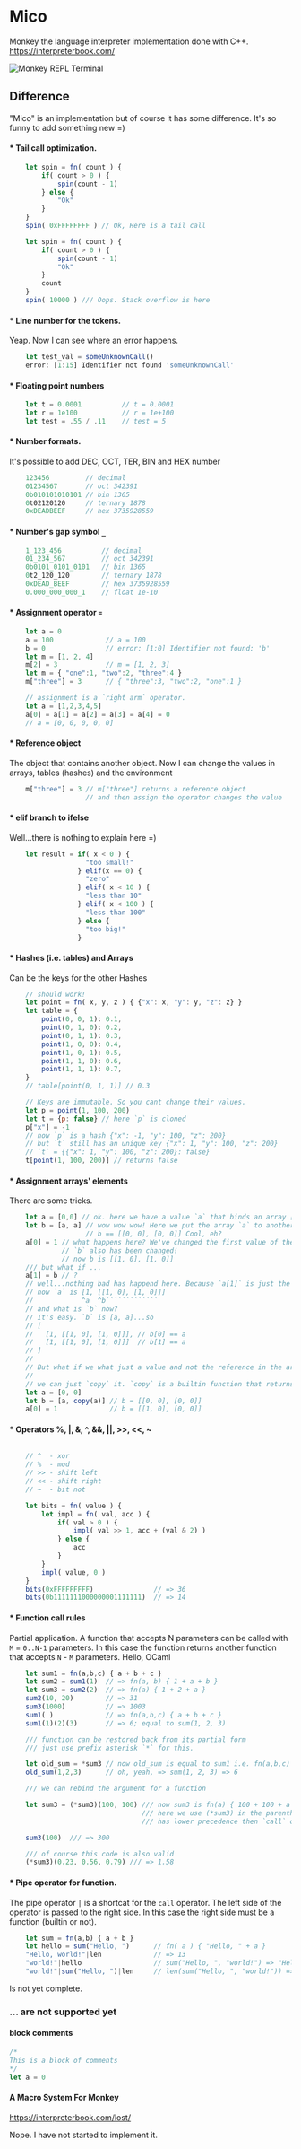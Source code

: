 # Mico

Monkey the language interpreter implementation done with C++. https://interpreterbook.com/

![Monkey REPL Terminal](repl.png)

## Difference

"Mico" is an implementation but of course it has some difference.
It's so funny to add something new =)

#### * Tail call optimization.

```js
    let spin = fn( count ) {
        if( count > 0 ) {
            spin(count - 1)
        } else {
            "Ok"
        }
    }
    spin( 0xFFFFFFFF ) // Ok, Here is a tail call

    let spin = fn( count ) {
        if( count > 0 ) {
            spin(count - 1)
            "Ok"
        }
        count
    }
    spin( 10000 ) /// Oops. Stack overflow is here
```

#### * Line number for the tokens.
Yeap. Now I can see where an error happens.
```js
    let test_val = someUnknownCall()
    error: [1:15] Identifier not found 'someUnknownCall'
```

#### * Floating point numbers
```js
    let t = 0.0001          // t = 0.0001
    let r = 1e100           // r = 1e+100
    let test = .55 / .11    // test = 5
```

#### * Number formats.

It's possible to add DEC, OCT, TER, BIN and HEX number
```D
    123456         // decimal
    01234567       // oct 342391
    0b010101010101 // bin 1365
    0t02120120     // ternary 1878
    0xDEADBEEF     // hex 3735928559
```

#### * Number's gap symbol `_`
```D
    1_123_456          // decimal
    01_234_567         // oct 342391
    0b0101_0101_0101   // bin 1365
    0t2_120_120        // ternary 1878
    0xDEAD_BEEF        // hex 3735928559
    0.000_000_000_1    // float 1e-10
```

#### * Assignment operator `=`

```js
    let a = 0
    a = 100             // a = 100
    b = 0               // error: [1:0] Identifier not found: 'b'
    let m = [1, 2, 4]
    m[2] = 3            // m = [1, 2, 3]
    let m = { "one":1, "two":2, "three":4 }
    m["three"] = 3      // { "three":3, "two":2, "one":1 }

    // assignment is a `right arm` operator.
    let a = [1,2,3,4,5]
    a[0] = a[1] = a[2] = a[3] = a[4] = 0
    // a = [0, 0, 0, 0, 0]
```

#### * Reference object
The object that contains another object.
Now I can change the values in arrays, tables (hashes) and the environment
```js
    m["three"] = 3 // m["three"] returns a reference object
                   // and then assign the operator changes the value
```

#### * **elif** branch to **ifelse**

 Well...there is nothing to explain here =)
```js
    let result = if( x < 0 ) {
                   "too small!"
                 } elif(x == 0) {
                   "zero"
                 } elif( x < 10 ) {
                   "less than 10"
                 } elif( x < 100 ) {
                   "less than 100"
                 } else {
                   "too big!"
                 }
```

#### * Hashes (i.e. tables) and Arrays

Can be the keys for the other Hashes
```js
    // should work!
    let point = fn( x, y, z ) { {"x": x, "y": y, "z": z} }
    let table = {
        point(0, 0, 1): 0.1,
        point(0, 1, 0): 0.2,
        point(0, 1, 1): 0.3,
        point(1, 0, 0): 0.4,
        point(1, 0, 1): 0.5,
        point(1, 1, 0): 0.6,
        point(1, 1, 1): 0.7,
    }
    // table[point(0, 1, 1)] // 0.3

    // Keys are immutable. So you cant change their values.
    let p = point(1, 100, 200)
    let t = {p: false} // here `p` is cloned
    p["x"] = -1
    // now `p` is a hash {"x": -1, "y": 100, "z": 200}
    // but `t` still has an unique key {"x": 1, "y": 100, "z": 200}
    // `t` = {{"x": 1, "y": 100, "z": 200}: false}
    t[point(1, 100, 200)] // returns false
```
#### * Assignment arrays' elements

There are some tricks.
```js
    let a = [0,0] // ok. here we have a value `a` that binds an array [0,0]
    let b = [a, a] // wow wow wow! Here we put the array `a` to another array
                   // b == [[0, 0], [0, 0]] Cool, eh?
    a[0] = 1 // what happens here? We've changed the first value of the array `a`
             // `b` also has been changed!
             // now b is [[1, 0], [1, 0]]
    /// but what if ...
    a[1] = b // ?
    // well...nothing bad has happend here. Because `a[1]` is just the old value of `b`
    // now `a` is [1, [[1, 0], [1, 0]]]
    //            ^a  ^b`````````````
    // and what is `b` now?
    // It's easy. `b` is [a, a]...so
    // [
    //   [1, [[1, 0], [1, 0]]], // b[0] == a
    //   [1, [[1, 0], [1, 0]]]  // b[1] == a
    // ]
    //
    // But what if we what just a value and not the reference in the array?
    //
    // we can just `copy` it. `copy` is a builtin function that returns a new object
    let a = [0, 0]
    let b = [a, copy(a)] // b = [[0, 0], [0, 0]]
    a[0] = 1             // b = [[1, 0], [0, 0]]
```

#### * Operators %, |, &, ^, &&, ||, >>, <<, ~

```js

    // ^  - xor
    // %  - mod
    // >> - shift left
    // << - shift right
    // ~  - bit not

    let bits = fn( value ) {
        let impl = fn( val, acc ) {
            if( val > 0 ) {
                impl( val >> 1, acc + (val & 2) )
            } else {
                acc
            }
        }
        impl( value, 0 )
    }
    bits(0xFFFFFFFFF)               // => 36
    bits(0b1111111000000001111111)  // => 14
```

#### * Function call rules

Partial application. A function that accepts N parameters can be called with `M` = `0..N-1` parameters. In this case the function returns another function that accepts `N` - `M` parameters. Hello, OCaml

```js
    let sum1 = fn(a,b,c) { a + b + c }
    let sum2 = sum1(1)  // => fn(a, b) { 1 + a + b }
    let sum3 = sum2(2)  // => fn(a) { 1 + 2 + a }
    sum2(10, 20)        // => 31
    sum3(1000)          // => 1003
    sum1( )             // => fn(a,b,c) { a + b + c }
    sum1(1)(2)(3)       // => 6; equal to sum(1, 2, 3)

    /// function can be restored back from its partial form
    /// just use prefix asterisk `*` for this.

    let old_sum = *sum3 // now old_sum is equal to sum1 i.e. fn(a,b,c) { a + b + c }
    old_sum(1,2,3)      // oh, yeah, => sum(1, 2, 3) => 6

    /// we can rebind the argument for a function

    let sum3 = (*sum3)(100, 100) /// now sum3 is fn(a) { 100 + 100 + a }
                                 /// here we use (*sum3) in the parentheses because `*`
                                 /// has lower precedence then `call` operator `()`

    sum3(100)  /// => 300

    /// of course this code is also valid
    (*sum3)(0.23, 0.56, 0.79) /// => 1.58
```

#### * Pipe operator for function.
The pipe operator `|` is a shortcat for the `call` operator. The left side of the operator  is passed to the right side. In this case the right side must be a function (builtin or not).
```js
    let sum = fn(a,b) { a + b }
    let hello = sum("Hello, ")      // fn( a ) { "Hello, " + a }
    "Hello, world!"|len             // => 13
    "world!"|hello                  // sum("Hello, ", "world!") => "Hello, world!"
    "world!"|sum("Hello, ")|len     // len(sum("Hello, ", "world!")) => 13

```

Is not yet complete.

### ... are not supported yet

#### block comments
```js
/*
This is a block of comments
*/
let a = 0
```

#### A Macro System For Monkey

https://interpreterbook.com/lost/

Nope. I have not started to implement it.
